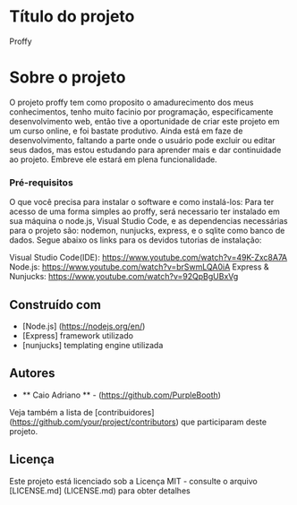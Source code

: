 # Título do projeto

Proffy


# Sobre o projeto 

O projeto proffy tem como proposito o amadurecimento dos meus conhecimentos, tenho muito facinio por programação, especificamente desenvolvimento web, então tive a oportunidade
de criar este projeto em um curso online, e foi bastate produtivo. Ainda está em faze de desenvolvimento, faltando a parte onde o usuário pode excluir ou editar seus dados, mas estou estudando para aprender mais e dar continuidade ao projeto. Embreve ele estará em plena funcionalidade.



### Pré-requisitos

O que você precisa para instalar o software e como instalá-los: Para ter acesso de uma forma simples ao proffy, será necessario ter instalado em sua máquina o node.js, Visual Studio Code, e as dependencias necessárias para o projeto são: nodemon, nunjucks, express, e o sqlite como banco de dados. 
Segue abaixo os links para os devidos tutorias de instalação: 

Visual Studio Code(IDE):  https://www.youtube.com/watch?v=49K-Zxc8A7A
Node.js: https://www.youtube.com/watch?v=brSwmLQA0iA
Express & Nunjucks: https://www.youtube.com/watch?v=92QpBgUBxVg



## Construído com

* [Node.js] (https://nodejs.org/en/)
* [Express] framework utilizado
* [nunjucks] templating engine utilizada



## Autores

* ** Caio Adriano ** - (https://github.com/PurpleBooth)

Veja também a lista de [contribuidores] (https://github.com/your/project/contributors) que participaram deste projeto.

## Licença

Este projeto está licenciado sob a Licença MIT - consulte o arquivo [LICENSE.md] (LICENSE.md) para obter detalhes
